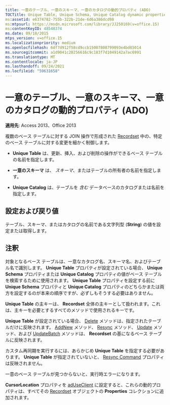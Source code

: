 ```yaml
---
title: 一意のテーブル、一意のスキーマ、一意のカタログの動的プロパティ (ADO)
TOCTitle: Unique Table, Unique Schema, Unique Catalog dynamic properties (ADO)
ms:assetid: e6374782-755b-322b-21de-6d6a386dcd98
ms:mtpsurl: https://msdn.microsoft.com/library/JJ250169(v=office.15)
ms:contentKeyID: 48548374
ms.date: 09/18/2015
mtps_version: v=office.15
ms.localizationpriority: medium
ms.openlocfilehash: 6df7d912f58cd9ccb15007808799093e4bd85014
ms.sourcegitcommit: a1d9041c20256616c9c183f7d1049142a7ac6991
ms.translationtype: MT
ms.contentlocale: ja-JP
ms.lasthandoff: 09/24/2021
ms.locfileid: "59631658"
---
```

# <a name="unique-table-unique-schema-unique-catalog-dynamic-properties-ado"></a>一意のテーブル、一意のスキーマ、一意のカタログの動的プロパティ (ADO)


**適用先**: Access 2013、Office 2013

複数のベース テーブルに対する JOIN 操作で形成された [Recordset](recordset-object-ado.md) 中の、特定のベース テーブルに対する変更を細かく制御します。

  - **Unique Table** は、更新、挿入、および削除の操作ができるベース テーブルの名前を指定します。

  - **一意のスキーマ** は、 *スキーマ*、またはテーブルの所有者の名前を指定します。

  - **Unique Catalog** は、テーブルを *含む* データベースのカタログまたは名前を指定します。

## <a name="settings-and-return-values"></a>設定および戻り値

テーブル、スキーマ、またはカタログの名前である文字列型 (**String**) の値を設定または取得します。

## <a name="remarks"></a>注釈

対象となるベース テーブルは、一意なカタログ名、スキーマ名、およびテーブル名で識別します。 **Unique Table** プロパティが設定されている場合、 **Unique Schema** プロパティまたは **Unique Catalog** プロパティの値がベース テーブルを検索するために使用されます。 **Unique Table** プロパティを設定する前に **Unique Schema** プロパティと **Unique Catalog** プロパティのどちらかまたは両方を設定するのが本来の順序ですが、必ずしもそうする必要はありません。

**Unique Table** の主キーは、 **Recordset** 全体の主キーとして扱われます。これは、主キーを必要とするすべてのメソッドで使用されるキーです。

**Unique Table** が設定されている場合、 [Delete](delete-method-ado-recordset.md) メソッドは、指定されたテーブルだけに反映されます。 [AddNew](addnew-method-ado.md) メソッド、 [Resync](resync-method-ado.md) メソッド、 [Update](update-method-ado.md) メソッド、および [UpdateBatch](updatebatch-method-ado.md) メソッドは、 **Recordset** の基になるベース テーブルに反映されます。

カスタム再同期を実行するには、あらかじめ **Unique Table** を指定する必要があります。 **Unique Table** が指定されていないと、 [Resync Command](resync-command-property-dynamic-ado.md) プロパティは反映されません。

一意のベース テーブルが見つからないと、実行時エラーになります。

**CursorLocation** プロパティを [adUseClient](properties-collection-ado.md) に設定すると、これらの動的プロパティは、すべてその [Recordset](cursorlocation-property-ado.md) オブジェクトの **Properties** コレクションに追加されます。

